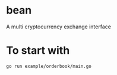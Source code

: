 # bean
A multi cryptocurrency exchange interface

# To start with
``` go run example/orderbook/main.go ```
